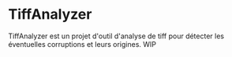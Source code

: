 # TiffAnalyzer
TiffAnalyzer est un projet d'outil d'analyse de tiff pour détecter les éventuelles corruptions et leurs origines. WIP
